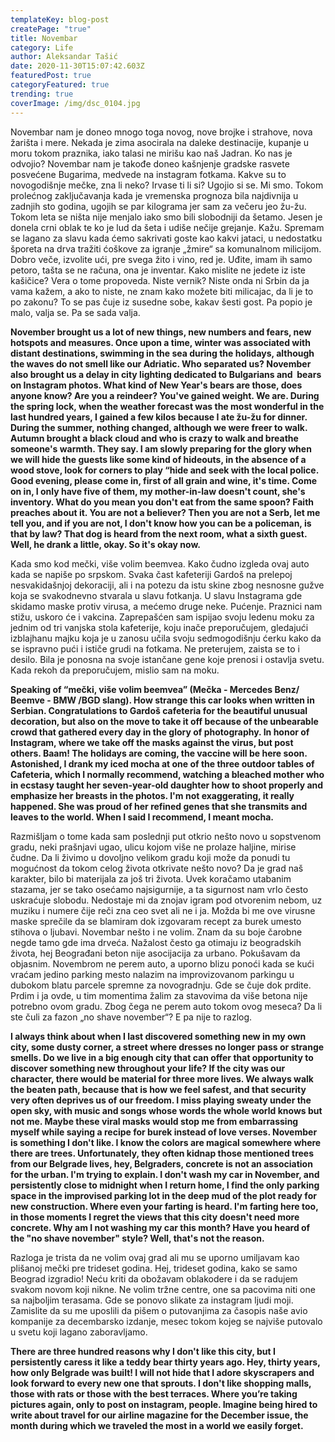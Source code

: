 ```yaml
---
templateKey: blog-post
createPage: "true"
title: Novembar
category: Life
author: Aleksandar Tašić
date: 2020-11-30T15:07:42.603Z
featuredPost: true
categoryFeatured: true
trending: true
coverImage: /img/dsc_0104.jpg
---
```

Novembar nam je doneo mnogo toga novog, nove brojke i strahove, nova žarišta i mere. Nekada je zima asocirala na daleke destinacije, kupanje u moru tokom praznika, iako talasi ne mirišu kao naš Jadran. Ko nas je odvojio? Novembar nam je takođe doneo kašnjenje gradske rasvete posvećene Bugarima, medvede na instagram fotkama. Kakve su to novogodišnje mečke, zna li neko? Irvase ti li si? Ugojio si se. Mi smo. Tokom prolećnog zaključavanja kada je vremenska prognoza bila najdivnija u zadnjih sto godina, ugojih se par kilograma jer sam za večeru jeo žu-žu. Tokom leta se ništa nije menjalo iako smo bili slobodniji da šetamo. Jesen je donela crni oblak te ko je lud da šeta i udiše nečije grejanje. Kažu. Spremam se lagano za slavu kada ćemo sakrivati goste kao kakvi jataci, u nedostatku šporeta na drva tražiti ćoškove za igranje „žmire“ sa komunalnom milicijom. Dobro veče, izvolite ući, pre svega žito i vino, red je. Uđite, imam ih samo petoro, tašta se ne računa, ona je inventar. Kako mislite ne jedete iz iste kašičice? Vera o tome propoveda. Niste vernik? Niste onda ni Srbin da ja vama kažem, a ako to niste, ne znam kako možete biti milicajac, da li je to po zakonu? To se pas čuje iz susedne sobe, kakav šesti gost. Pa popio je malo, valja se. Pa se sada valja.

**November brought us a lot of new things, new numbers and fears, new hotspots and measures. Once upon a time, winter was associated with distant destinations, swimming in the sea during the holidays, although the waves do not smell like our Adriatic. Who separated us? November also brought us a delay in city lighting dedicated to Bulgarians and  bears on Instagram photos. What kind of New Year's bears are those, does anyone know? Are you a reindeer? You've gained weight. We are. During the spring lock, when the weather forecast was the most wonderful in the last hundred years, I gained a few kilos because I ate žu-žu for dinner. During the summer, nothing changed, although we were freer to walk. Autumn brought a black cloud and who is crazy to walk and breathe someone's warmth. They say. I am slowly preparing for the glory when we will hide the guests like some kind of hideouts, in the absence of a wood stove, look for corners to play “hide and seek with the local police. Good evening, please come in, first of all grain and wine, it's time. Come on in, I only have five of them, my mother-in-law doesn't count, she's inventory. What do you mean you don't eat from the same spoon? Faith preaches about it. You are not a believer? Then you are not a Serb, let me tell you, and if you are not, I don't know how you can be a policeman, is that by law? That dog is heard from the next room, what a sixth guest. Well, he drank a little, okay. So it's okay now.**

Kada smo kod mečki, više volim beemvea. Kako čudno izgleda ovaj auto kada se napiše po srpskom. Svaka čast kafeteriji Gardoš na prelepoj nesvakidašnjoj dekoraciji, ali i na potezu da istu skine zbog nesnosne gužve koja se svakodnevno stvarala u slavu fotkanja. U slavu Instagrama gde skidamo maske protiv virusa, a mećemo druge neke. Pućenje. Praznici nam stižu, uskoro će i vakcina. Zaprepašćen sam ispijao svoju ledenu moku za jednim od tri vanjska stola kafeterije, koju inače preporučujem, gledajući izblajhanu majku koja je u zanosu učila svoju sedmogodišnju ćerku kako da se ispravno pući i ističe grudi na fotkama. Ne preterujem, zaista se to i desilo. Bila je ponosna na svoje istančane gene koje prenosi i ostavlja svetu. Kada rekoh da preporučujem, mislio sam na moku. 

**Speaking of “mečki, više volim beemvea” (Mečka - Mercedes Benz/ Beemve - BMW /BGD slang). How strange this car looks when written in Serbian. Congratulations to Gardoš cafeteria for the beautiful unusual decoration, but also on the move to take it off because of the unbearable crowd that gathered every day in the glory of photography. In honor of Instagram, where we take off the masks against the virus, but post others. Baam! The holidays are coming, the vaccine will be here soon. Astonished, I drank my iced mocha at one of the three outdoor tables of Cafeteria, which I normally recommend, watching a bleached mother who in ecstasy taught her seven-year-old daughter how to shoot properly and emphasize her breasts in the photos. I'm not exaggerating, it really happened. She was proud of her refined genes that she transmits and leaves to the world. When I said I recommend, I meant mocha.**

Razmišljam o tome kada sam poslednji put otkrio nešto novo u sopstvenom gradu, neki prašnjavi ugao, ulicu kojom više ne prolaze haljine, mirise čudne. Da li živimo u dovoljno velikom gradu koji može da ponudi tu mogućnost da tokom celog života otkrivate nešto novo? Da je grad naš karakter, bilo bi materijala za još tri života. Uvek koračamo utabanim stazama, jer se tako osećamo najsigurnije, a ta sigurnost nam vrlo često uskraćuje slobodu. Nedostaje mi da znojav igram pod otvorenim nebom, uz muziku i numere čije reči zna ceo svet ali ne i ja. Možda bi me ove virusne maske sprečile da se blamiram dok izgovaram recept za burek umesto stihova o ljubavi. Novembar nešto i ne volim. Znam da su boje čarobne negde tamo gde ima drveća. Nažalost često ga otimaju iz beogradskih života, hej Beograđani beton nije asocijacija za urbano. Pokušavam da objasnim. Novembrom ne perem auto, a uporno blizu ponoći kada se kući vraćam jedino parking mesto nalazim na improvizovanom parkingu u dubokom blatu parcele spremne za novogradnju. Gde se čuje dok prdite. Prdim i ja ovde, u tim momentima žalim za stavovima da više betona nije potrebno ovom gradu. Zbog čega ne perem auto tokom ovog meseca? Da li ste čuli za fazon „no shave november“? E pa nije to razlog. 

**I always think about when I last discovered something new in my own city, some dusty corner, a street where dresses no longer pass or strange smells. Do we live in a big enough city that can offer that opportunity to discover something new throughout your life? If the city was our character, there would be material for three more lives. We always walk the beaten path, because that is how we feel safest, and that security very often deprives us of our freedom. I miss playing sweaty under the open sky, with music and songs whose words the whole world knows but not me. Maybe these viral masks would stop me from embarrassing myself while saying a recipe for burek instead of love verses. November is something I don't like. I know the colors are magical somewhere where there are trees. Unfortunately, they often kidnap those mentioned trees from our Belgrade lives, hey, Belgraders, concrete is not an association for the urban. I'm trying to explain. I don't wash my car in November, and persistently close to midnight when I return home, I find the only parking space in the improvised parking lot in the deep mud of the plot ready for new construction. Where even your farting is heard. I'm farting here too, in those moments I regret the views that this city doesn't need more concrete. Why am I not washing my car this month? Have you heard of the "no shave november" style? Well, that's not the reason.**

Razloga je trista da ne volim ovaj grad ali mu se uporno umiljavam kao plišanoj mečki pre trideset godina. Hej, trideset godina, kako se samo Beograd izgradio! Neću kriti da obožavam oblakodere i da se radujem svakom novom koji nikne. Ne volim tržne centre, one sa pacovima niti one sa najboljim terasama. Gde se ponovo slikate za instagram ljudi moji. Zamislite da su me uposlili da pišem o putovanjima za časopis naše avio kompanije za decembarsko izdanje, mesec tokom kojeg se najviše putovalo u svetu koji lagano zaboravljamo. 

**There are three hundred reasons why I don't like this city, but I persistently caress it like a teddy bear thirty years ago. Hey, thirty years, how only Belgrade was built! I will not hide that I adore skyscrapers and look forward to every new one that sprouts. I don't like shopping malls, those with rats or those with the best terraces. Where you’re taking pictures again, only to post on instagram, people. Imagine being hired to write about travel for our airline magazine for the December issue, the month during which we traveled the most in a world we easily forget.**